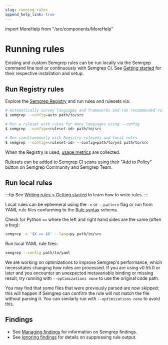 ```yaml
---
slug: running-rules
append_help_link: true
---
```


import MoreHelp from "/src/components/MoreHelp"

# Running rules

Existing and custom Semgrep rules can be run locally via the Semrgep command line tool or continuously with Semgrep CI. See [Getting started](../getting-started/) for their respective installation and setup.


## Run Registry rules

Explore the [Semgrep Registry](https://semgrep.dev/explore) and run rules and rulesets via:

```sh
# Automatically survey languages and frameworks and run recommended rules from the Registry
$ semgrep --config=auto path/to/src

# Run a ruleset with rules for many languages using --config
$ semgrep --config=<ruleset-id> path/to/src

# Run simultaneously with Registry rulesets and local rules
$ semgrep --config=<ruleset-id> --config=path/to/yml path/to/src
```

When the Registry is used, [usage metrics](../metrics) are collected.

Rulesets can be added to Semgrep CI scans using their "Add to Policy" button on Semgrep Community and Semgrep Team.

## Run local rules

:::tip
See [Writing rules > Getting started](../writing-rules/overview/) to learn how to write rules.
:::

Local rules can be ephemeral using the `-e` or `--pattern` flag or run from YAML rule files conforming to the [Rule syntax](../writing-rules/rule-syntax/) schema.

Check for Python `==` where the left and right hand sides are the same (often a bug): 

```sh
semgrep -e '$X == $X' --lang=py path/to/src
```

Run local YAML rule files:
```sh
semgrep --config path/to/yaml
```

We are working on optimizations to improve Semgrep's performance, which necessitates changing how rules are processed. If you are using v0.55.0 or later and you encounter an unexpected metavariable binding or missing result, try running with `--optimizations none` to use the original code path. 

You may find that some files that were previously parsed are now skipped; this will happen if Semgrep can confirm the rule will not match the file without parsing it. You can similarly run with `--optimizations none` to avoid this.

## Findings

* See [Managing findings](../managing-findings/) for information on Semgrep findings.
* See [Ignoring findings](../ignoring-findings/) for details on suppressing rule output.

<MoreHelp />